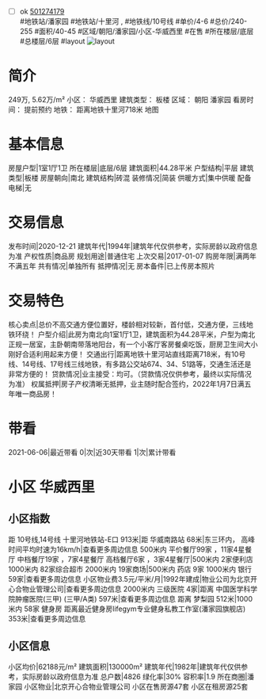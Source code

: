 - [ ] ok [501274179](https://bj.5i5j.com/ershoufang/501274179.html)  
 #地铁站/潘家园 #地铁站/十里河 ,  #地铁线/10号线
#单价/4-6 #总价/240-255 #面积/40-45   #区域/朝阳/潘家园/小区-华威西里 #在售 #所在楼层/底层 #总楼层/6层 #layout 
![layout](http://image2a.5i5j.com/bdir/layout/88624.jpg_P5.jpg) 
# 简介 
 249万,  5.62万/m² 
小区： 华威西里
建筑类型： 板楼
区域： 朝阳 潘家园
看房时间： 提前预约
地铁： 距离地铁十里河718米 地图
# 基本信息 
 房屋户型|1室1厅1卫
所在楼层|底层/6层
建筑面积|44.28平米
户型结构|平层
建筑类型|板楼
房屋朝向|南北
建筑结构|砖混
装修情况|简装
供暖方式|集中供暖
配备电梯|无
# 交易信息 
 发布时间|2020-12-21
建筑年代|1994年|建筑年代仅供参考，实际房龄以政府信息为准
产权性质|商品房
规划用途|普通住宅
上次交易|2017-01-07
购房年限|满两年不满五年
共有情况|单独所有
抵押情况|无
房本备件|已上传房本照片
# 交易特色 
 核心卖点|总价不高交通方便位置好，楼龄相对较新，首付低，交通方便，三线地铁环绕！
户型介绍|此房为南北向1室1厅1卫，建筑面积为44.28平米，户型为南北正规一居室，主卧朝南带落地阳台，有一个小客厅客房餐桌吃饭，厨房卫生间大小刚好合适利用起来方便！
交通出行|距离地铁十里河站直线距离718米，有10号线、14号线、17号线三线地铁，有多路公交站674、34、51路等，交通生活还是非常方便的！
贷款情况|业主接受：均可。（贷款情况仅供参考，最终以实际情况为准）
权属抵押|房子产权清晰无抵押，业主随时配合签约，2022年1月7日满五年唯一商品房！
# 带看 
 2021-06-06|最近带看	 0|次|近30天带看	 1|次|累计带看
# 小区 华威西里
## 小区指数 
 距 10号线,14号线 十里河地铁站-E口 913米|距 华威南路站 68米|东三环内， 高峰时间平均时速为16km/h|查看更多周边信息
500米内 平价餐厅99家 ，11家4星餐厅
中档餐厅19家 ，7家4星餐厅
高档餐厅6家 ，3家4星餐厅|500米内 2家便利店
1000米内 82家综合超市
2000米内 19家商场|500米内 药店 9家
1000米内 银行 59家|查看更多周边信息
小区物业费3.5元/平米/月|1992年建成|物业公司为北京开心合物业管理公司|查看更多周边信息
2000米内 三级医院 4家|距离 中国医学科学院肿瘤医院(三甲) (三甲/A类) 597米|查看更多周边信息
距离 梦梨园 512米|1000米内 58家 健身房
距离最近健身房lifegym专业健身私教工作室(潘家园旗舰店) 353米|查看更多周边信息
## 小区信息 
 小区均价|62188元/m²
建筑面积|130000m²
建筑年代|1982年|建筑年代仅供参考，实际房龄以政府信息为准
总户数|4826
绿化率|30%
容积率|1.9
所在商圈|潘家园
小区物业|北京开心合物业管理公司
小区在售房源47套
小区在租房源25套

